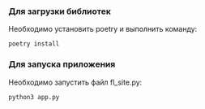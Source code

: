 ### Для загрузки библиотек

Необходимо установить poetry и выполнить команду:
```shell
poetry install
```

### Для запуска приложения

Необходимо запустить файл fl_site.py:
```shell
python3 app.py
```
